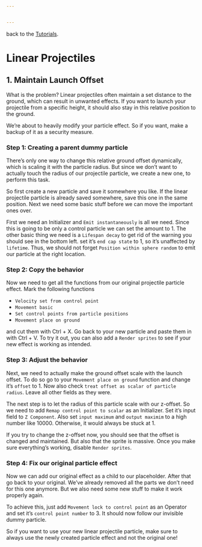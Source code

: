 ```yaml
---


---
```


<p>back to the <a href="../Tutorials.md">Tutorials</a>.</p>
<h1 id="linear-projectiles">Linear Projectiles</h1>
<h2 id="maintain-launch-offset">1. Maintain Launch Offset</h2>
<p>What is the problem? Linear projectiles often maintain a set distance to the ground, which can result in unwanted effects. If you want to launch your projectile from a specific height, it should also stay in this relative position to the ground.</p>
<p>We’re about to heavily modify your particle effect. So if you want, make a backup of it as a security measure.</p>
<h3 id="step-1-creating-a-parent-dummy-particle">Step 1: Creating a parent dummy particle</h3>
<p>There’s only one way to change this relative ground offset dynamically, which is scaling it with the particle radius. But since we don’t want to actually touch the radius of our projectile particle, we create a new one, to perform this task.</p>
<p>So first create a new particle and save it somewhere you like. If the linear projectile particle is already saved somewhere, save this one in the same position. Next we need some basic stuff before we can move the important ones over.</p>
<p>First we need an Initializer and <code>Emit instantaneously</code> is all we need. Since this is going to be only a control particle we can set the amount to 1. The other basic thing we need is a <code>Lifespan decay</code> to get rid of the warning you should see in the bottom left. set it’s <code>end cap state</code> to 1, so it’s unaffected by <code>lifetime</code>. Thus, we should not forget <code>Position within sphere random</code> to emit our particle at the right location.</p>
<h3 id="step-2-copy-the-behavior">Step 2: Copy the behavior</h3>
<p>Now we need to get all the functions from our original projectile particle effect. Mark the following functions</p>
<ul>
<li><code>Velocity set from control point</code></li>
<li><code>Movement basic</code></li>
<li><code>Set control points from particle positions</code></li>
<li><code>Movement place on ground</code></li>
</ul>
<p>and cut them with Ctrl + X. Go back to your new particle and paste them in with Ctrl + V. To try it out, you can also add a <code>Render sprites</code> to see if your new effect is working as intended.</p>
<h3 id="step-3-adjust-the-behavior">Step 3: Adjust the behavior</h3>
<p>Next, we need to actually make the ground offset scale with the launch offset. To do so go to your <code>Movement place on ground</code> function and change it’s <code>offset</code> to 1. Now also check <code>treat offset as scalar of particle radius</code>. Leave all other fields as they were.</p>
<p>The next step is to let the radius of this particle scale with our z-offset. So we need to add <code>Remap control point to scalar</code> as an Initializer. Set it’s input field to <code>Z Component</code>. Also set <code>input maximum</code> and <code>output maximim</code> to a high number like 10000. Otherwise, it would always be stuck at 1.</p>
<p>If you try to change the z-offset now, you should see that the offset is changed and maintained. But also that the sprite is massive. Once you make sure everything’s working, disable <code>Render sprites</code>.</p>
<h3 id="step-4-fix-our-original-particle-effect">Step 4: Fix our original particle effect</h3>
<p>Now we can add our original effect as a child to our placeholder. After that go back to your original. We’ve already removed all the parts we don’t need for this one anymore. But we also need some new stuff to make it work properly again.</p>
<p>To achieve this, just add <code>Movement lock to control point</code> as an Operator and set it’s <code>control point number</code> to 3. It should now follow our invisible dummy particle.</p>
<p>So if you want to use your new linear projectile particle, make sure to always use the newly created particle effect and not the original one!</p>

